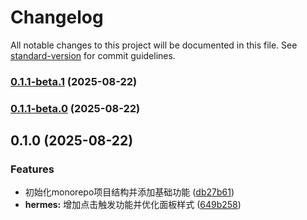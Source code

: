 # Changelog

All notable changes to this project will be documented in this file. See [standard-version](https://github.com/conventional-changelog/standard-version) for commit guidelines.

### [0.1.1-beta.1](https://github.com/Syedar-root/hermes_monorepo/compare/v0.1.1-beta.0...v0.1.1-beta.1) (2025-08-22)

### [0.1.1-beta.0](https://github.com/Syedar-root/hermes_monorepo/compare/v0.1.0...v0.1.1-beta.0) (2025-08-22)

## 0.1.0 (2025-08-22)


### Features

* 初始化monorepo项目结构并添加基础功能 ([db27b61](https://github.com/Syedar-root/hermes_monorepo/commit/db27b618ea53720078c93b6141880e5ff87f56c9))
* **hermes:** 增加点击触发功能并优化面板样式 ([649b258](https://github.com/Syedar-root/hermes_monorepo/commit/649b258c7bc946eb72119d9adfb71376a533574c))
